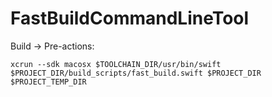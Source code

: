 # FastBuildCommandLineTool

Build -> Pre-actions: 
```
xcrun --sdk macosx $TOOLCHAIN_DIR/usr/bin/swift $PROJECT_DIR/build_scripts/fast_build.swift $PROJECT_DIR $PROJECT_TEMP_DIR
```
